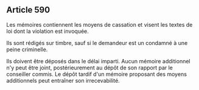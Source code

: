 Article 590
----
Les mémoires contiennent les moyens de cassation et visent les textes de loi
dont la violation est invoquée.

Ils sont rédigés sur timbre, sauf si le demandeur est un condamné à une peine
criminelle.

Ils doivent être déposés dans le délai imparti. Aucun mémoire additionnel n'y
peut être joint, postérieurement au dépôt de son rapport par le conseiller
commis. Le dépôt tardif d'un mémoire proposant des moyens additionnels peut
entraîner son irrecevabilité.
